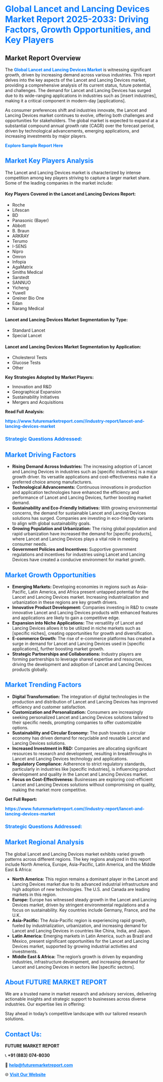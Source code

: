 <h1 style="color: #007BFF;">Global Lancet and Lancing Devices Market Report 2025-2033: Driving Factors, Growth Opportunities, and Key Players</h1>

<section id="overview">
<h2>Market Report Overview</h2>
<p>The <a href="https://www.futuremarketreport.com//industry-report/lancet-and-lancing-devices-market" style="color: #007BFF; text-decoration: none;"><strong>Global Lancet and Lancing Devices Market</strong></a> is witnessing significant growth, driven by increasing demand across various industries. This report delves into the key aspects of the Lancet and Lancing Devices market, providing a comprehensive analysis of its current status, future potential, and challenges. The demand for Lancet and Lancing Devices has surged due to its wide-ranging applications in industries such as [insert industries], making it a critical component in modern-day [applications].</p>
<p>As consumer preferences shift and industries innovate, the Lancet and Lancing Devices market continues to evolve, offering both challenges and opportunities for stakeholders. The global market is expected to expand at a substantial compound annual growth rate (CAGR) over the forecast period, driven by technological advancements, emerging applications, and increasing investments by major players.</p>
</section>

<section id="overview">
<p><a href="https://www.futuremarketreport.com//request-sample/reportId=55862" style="color: #007BFF; text-decoration: none;"><strong>Explore Sample Report Here</strong></a></p>
</section>

<section id="key-players">
<h2 style="color: #007BFF;">Market Key Players Analysis</h2>
<p>The Lancet and Lancing Devices market is characterized by intense competition among key players striving to capture a larger market share. Some of the leading companies in the market include:</p>
<h4>Key Players Covered in the Lancet and Lancing Devices Report:</h4>
<ul><li>Roche</li><li>Lifescan</li><li>BD</li><li>Panasonic (Bayer)</li><li>Abbott</li><li>B. Braun</li><li>ARKRAY</li><li>Terumo</li><li>I-SENS</li><li>Nipro</li><li>Omron</li><li>Infopia</li><li>AgaMatrix</li><li>Smiths Medical</li><li>Sarstedt</li><li>SANNUO</li><li>Yicheng</li><li>Yuwell</li><li>Greiner Bio One</li><li>Edan</li><li>Narang Medical</li></ul>
<h4>Lancet and Lancing Devices Market Segmentation by Type:</h4>
<ul><li>Standard Lancet</li><li>Special Lancet</li></ul>

<h4>Lancet and Lancing Devices Market Segmentation by Application:</h4>
<ul><li>Cholesterol Tests</li><li>Glucose Tests</li><li>Other</li></ul>
<p><strong>Key Strategies Adopted by Market Players:</strong></p>
<ul>
<li>Innovation and R&D</li>
<li>Geographical Expansion</li>
<li>Sustainability Initiatives</li>
<li>Mergers and Acquisitions</li>
</ul>
</section>

<section>
<p><strong>Read Full Analysis: </strong></p><a href="https://www.futuremarketreport.com//industry-report/lancet-and-lancing-devices-market" style="color: #007BFF; text-decoration: none;"><strong>https://www.futuremarketreport.com//industry-report/lancet-and-lancing-devices-market</strong></a>
<h3 style="color: #007BFF;">Strategic Questions Addressed:</h3>
</section>

<section id="driving-factors">
<h2 style="color: #007BFF;">Market Driving Factors</h2>
<ul>
<li><strong>Rising Demand Across Industries:</strong> The increasing adoption of Lancet and Lancing Devices in industries such as [specific industries] is a major growth driver. Its versatile applications and cost-effectiveness make it a preferred choice among manufacturers.</li>
<li><strong>Technological Advancements:</strong> Continuous innovations in production and application technologies have enhanced the efficiency and performance of Lancet and Lancing Devices, further boosting market demand.</li>
<li><strong>Sustainability and Eco-Friendly Initiatives:</strong> With growing environmental concerns, the demand for sustainable Lancet and Lancing Devices solutions has surged. Companies are investing in eco-friendly variants to align with global sustainability goals.</li>
<li><strong>Growing Population and Urbanization:</strong> The rising global population and rapid urbanization have increased the demand for [specific products], where Lancet and Lancing Devices plays a vital role in meeting consumer needs.</li>
<li><strong>Government Policies and Incentives:</strong> Supportive government regulations and incentives for industries using Lancet and Lancing Devices have created a conducive environment for market growth.</li>
</ul>
</section>

<section id="growth-opportunities">
<h2 style="color: #007BFF;">Market Growth Opportunities</h2>
<ul>
<li><strong>Emerging Markets:</strong> Developing economies in regions such as Asia-Pacific, Latin America, and Africa present untapped potential for the Lancet and Lancing Devices market. Increasing industrialization and urbanization in these regions are key growth drivers.</li>
<li><strong>Innovative Product Development:</strong> Companies investing in R&D to create innovative Lancet and Lancing Devices products with enhanced features and applications are likely to gain a competitive edge.</li>
<li><strong>Expansion into Niche Applications:</strong> The versatility of Lancet and Lancing Devices allows it to be utilized in niche markets such as [specific niches], creating opportunities for growth and diversification.</li>
<li><strong>E-commerce Growth:</strong> The rise of e-commerce platforms has created a surge in demand for Lancet and Lancing Devices used in [specific applications], further boosting market growth.</li>
<li><strong>Strategic Partnerships and Collaborations:</strong> Industry players are forming partnerships to leverage shared expertise and resources, driving the development and adoption of Lancet and Lancing Devices products globally.</li>
</ul>
</section>

<section id="trending-factors">
<h2 style="color: #007BFF;">Market Trending Factors</h2>
<ul>
<li><strong>Digital Transformation:</strong> The integration of digital technologies in the production and distribution of Lancet and Lancing Devices has improved efficiency and customer satisfaction.</li>
<li><strong>Customization and Personalization:</strong> Consumers are increasingly seeking personalized Lancet and Lancing Devices solutions tailored to their specific needs, prompting companies to offer customizable options.</li>
<li><strong>Sustainability and Circular Economy:</strong> The push towards a circular economy has driven demand for recyclable and reusable Lancet and Lancing Devices solutions.</li>
<li><strong>Increased Investment in R&D:</strong> Companies are allocating significant resources to research and development, resulting in breakthroughs in Lancet and Lancing Devices technology and applications.</li>
<li><strong>Regulatory Compliance:</strong> Adherence to strict regulatory standards, particularly in industries like [specific industries], is influencing product development and quality in the Lancet and Lancing Devices market.</li>
<li><strong>Focus on Cost-Effectiveness:</strong> Businesses are exploring cost-efficient Lancet and Lancing Devices solutions without compromising on quality, making the market more competitive.</li>
</ul>
</section>

<section>
<p><strong>Get Full Report: </strong></p><a href="https://www.futuremarketreport.com//industry-report/lancet-and-lancing-devices-market" style="color: #007BFF; text-decoration: none;"><strong>https://www.futuremarketreport.com//industry-report/lancet-and-lancing-devices-market</strong></a>
<h3 style="color: #007BFF;">Strategic Questions Addressed:</h3>
</section>


<section id="regional-analysis">
<h2 style="color: #007BFF;">Market Regional Analysis</h2>
<p>The global Lancet and Lancing Devices market exhibits varied growth patterns across different regions. The key regions analyzed in this report include North America, Europe, Asia-Pacific, Latin America, and the Middle East & Africa:</p>
<ul>
<li><strong>North America:</strong> This region remains a dominant player in the Lancet and Lancing Devices market due to its advanced industrial infrastructure and high adoption of new technologies. The U.S. and Canada are leading markets in this region.</li>
<li><strong>Europe:</strong> Europe has witnessed steady growth in the Lancet and Lancing Devices market, driven by stringent environmental regulations and a focus on sustainability. Key countries include Germany, France, and the U.K.</li>
<li><strong>Asia-Pacific:</strong> The Asia-Pacific region is experiencing rapid growth, fueled by industrialization, urbanization, and increasing demand for Lancet and Lancing Devices in countries like China, India, and Japan.</li>
<li><strong>Latin America:</strong> Emerging markets in Latin America, such as Brazil and Mexico, present significant opportunities for the Lancet and Lancing Devices market, supported by growing industrial activities and investments.</li>
<li><strong>Middle East & Africa:</strong> The region’s growth is driven by expanding industries, infrastructure development, and increasing demand for Lancet and Lancing Devices in sectors like [specific sectors].</li>
</ul>
</section>

<footer>
<h2 style="color: #007BFF;">About FUTURE MARKET REPORT</h2>
<p>We are a trusted name in market research and advisory services, delivering actionable insights and strategic support to businesses across diverse industries. Our expertise lies in offering:</p>

<p>Stay ahead in today’s competitive landscape with our tailored research solutions.</p>

<h2 style="color: #007BFF;">Contact Us:</h2>
<p><strong>FUTURE MARKET REPORT</strong></p>
<p>📞 <strong>+91 (883) 074-8030</strong></p>
<p>📧 <strong><a href="mailto:help@futuremarketreport.com" style="color: #007BFF;">help@futuremarketreport.com</a></strong></p>
<p>🌐 <strong><a href="https://www.futuremarketreport.com/" style="color: #007BFF;">Visit Our Website</a></strong></p>
</footer>